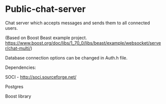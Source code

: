 # Public-chat-server
Chat server which accepts messages and sends them to all connected users. 

(Based on Boost Beast example project. https://www.boost.org/doc/libs/1_70_0/libs/beast/example/websocket/server/chat-multi/)

Database connection options can be changed in Auth.h file.


Dependencies:

   SOCI - http://soci.sourceforge.net/

   Postgres

   Boost library



